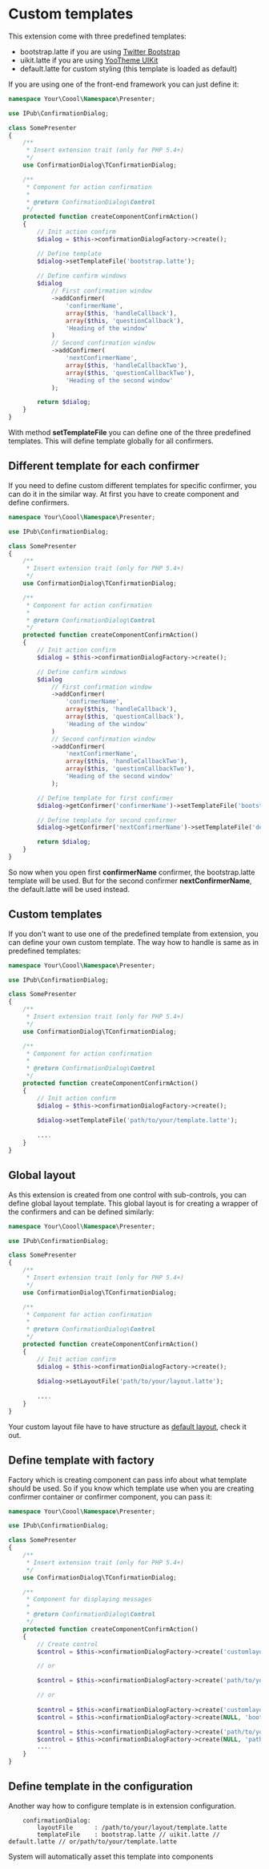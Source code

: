 # Custom templates

This extension come with three predefined templates:

* bootstrap.latte if you are using [Twitter Bootstrap](http://getbootstrap.com/)
* uikit.latte if you are using [YooTheme UIKit](http://getuikit.com/)
* default.latte for custom styling (this template is loaded as default)

If you are using one of the front-end framework you can just define it:

```php
namespace Your\Coool\Namespace\Presenter;

use IPub\ConfirmationDialog;

class SomePresenter
{
	/**
	 * Insert extension trait (only for PHP 5.4+)
	 */
	use ConfirmationDialog\TConfirmationDialog;

	/**
	 * Component for action confirmation
	 *
	 * @return ConfirmationDialog\Control
	 */
	protected function createComponentConfirmAction()
	{
		// Init action confirm
		$dialog = $this->confirmationDialogFactory->create();

        // Define template
        $dialog->setTemplateFile('bootstrap.latte');
        
		// Define confirm windows
		$dialog
			// First confirmation window
			->addConfirmer(
				'confirmerName',
				array($this, 'handleCallback'),
				array($this, 'questionCallback'),
				'Heading of the window'
			)
			// Second confirmation window
			->addConfirmer(
				'nextConfirmerName',
				array($this, 'handleCallbackTwo'),
				array($this, 'questionCallbackTwo'),
				'Heading of the second window'
			);

		return $dialog;
	}
}
```

With method **setTemplateFile** you can define one of the three predefined templates. This will define template globally for all confirmers.

## Different template for each confirmer

If you need to define custom different templates for specific confirmer, you can do it in the similar way. At first you have to create component and define confirmers.

```php
namespace Your\Coool\Namespace\Presenter;

use IPub\ConfirmationDialog;

class SomePresenter
{
	/**
	 * Insert extension trait (only for PHP 5.4+)
	 */
	use ConfirmationDialog\TConfirmationDialog;

	/**
	 * Component for action confirmation
	 *
	 * @return ConfirmationDialog\Control
	 */
	protected function createComponentConfirmAction()
	{
		// Init action confirm
		$dialog = $this->confirmationDialogFactory->create();

		// Define confirm windows
		$dialog
			// First confirmation window
			->addConfirmer(
				'confirmerName',
				array($this, 'handleCallback'),
				array($this, 'questionCallback'),
				'Heading of the window'
			)
			// Second confirmation window
			->addConfirmer(
				'nextConfirmerName',
				array($this, 'handleCallbackTwo'),
				array($this, 'questionCallbackTwo'),
				'Heading of the second window'
			);

        // Define template for first confirmer
        $dialog->getConfirmer('confirmerName')->setTemplateFile('bootstrap.latte');

        // Define template for second confirmer
        $dialog->getConfirmer('nextConfirmerName')->setTemplateFile('default.latte');

		return $dialog;
	}
}
```

So now when you open first **confirmerName** confirmer, the bootstrap.latte template will be used. But for the second confirmer **nextConfirmerName**, the default.latte will be used instead.

## Custom templates

If you don't want to use one of the predefined template from extension, you can define your own custom template. The way how to handle is same as in predefined templates:

```php
namespace Your\Coool\Namespace\Presenter;

use IPub\ConfirmationDialog;

class SomePresenter
{
	/**
	 * Insert extension trait (only for PHP 5.4+)
	 */
	use ConfirmationDialog\TConfirmationDialog;

	/**
	 * Component for action confirmation
	 *
	 * @return ConfirmationDialog\Control
	 */
	protected function createComponentConfirmAction()
	{
		// Init action confirm
		$dialog = $this->confirmationDialogFactory->create();
		
        $dialog->setTemplateFile('path/to/your/template.latte');
        
        ....
    }
}
```

## Global layout

As this extension is created from one control with sub-controls, you can define global layout template. This global layout is for creating a wrapper of the confirmers and can be defined similarly:

```php
namespace Your\Coool\Namespace\Presenter;

use IPub\ConfirmationDialog;

class SomePresenter
{
	/**
	 * Insert extension trait (only for PHP 5.4+)
	 */
	use ConfirmationDialog\TConfirmationDialog;

	/**
	 * Component for action confirmation
	 *
	 * @return ConfirmationDialog\Control
	 */
	protected function createComponentConfirmAction()
	{
		// Init action confirm
		$dialog = $this->confirmationDialogFactory->create();
		
        $dialog->setLayoutFile('path/to/your/layout.latte');
        
        ....
    }
}
```

Your custom layout file have to have structure as [default layout](https://github.com/iPublikuj/confirmation-dialog/blob/master/src/IPub/ConfirmationDialog/Components/template/layout.latte), check it out.

## Define template with factory

Factory which is creating component can pass info about what template should be used. So if you know which template use when you are creating confirmer container or confirmer component, you can pass it:

```php
namespace Your\Coool\Namespace\Presenter;

use IPub\ConfirmationDialog;

class SomePresenter
{
	/**
	 * Insert extension trait (only for PHP 5.4+)
	 */
	use ConfirmationDialog\TConfirmationDialog;

	/**
	 * Component for displaying messages
	 *
	 * @return ConfirmationDialog\Control
	 */
	protected function createComponentConfirmAction()
	{
		// Create control
		$control = $this->confirmationDialogFactory->create('customlayout.latte', 'bootstrap.latte');

		// or

		$control = $this->confirmationDialogFactory->create('path/to/your/custom/layout.latte', 'path/to/your/template.latte');

		// or
		
		$control = $this->confirmationDialogFactory->create('customlayout.latte');
		$control = $this->confirmationDialogFactory->create(NULL, 'bootstrap.latte');

		$control = $this->confirmationDialogFactory->create('path/to/your/custom/layout.latte');
		$control = $this->confirmationDialogFactory->create(NULL, 'path/to/your/template.latte');
		....
	}
}
```

## Define template in the configuration

Another way how to configure template is in extension configuration.

```neon
	confirmationDialog:
		layoutFile		: /path/to/your/layout/template.latte
		templateFile	: bootstrap.latte // uikit.latte // default.latte // or/path/to/your/template.latte
```

System will automatically asset this template into components